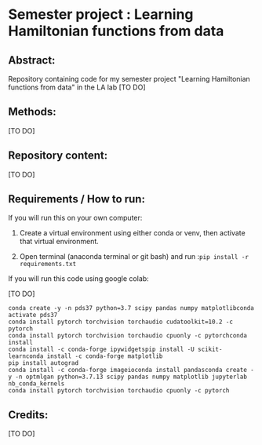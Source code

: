 # Semester project : Learning Hamiltonian functions from data

## Abstract:

Repository containing code for my semester project "Learning Hamiltonian functions from data" in the LA lab [TO DO]

## Methods:

[TO DO]

## Repository content:

[TO DO]

## Requirements / How to run:

If you will run this on your own computer:

1) Create a virtual environment using either conda or venv, then activate that virtual environment.

2. Open terminal (anaconda terminal or git bash) and run :`pip install -r requirements.txt `

If you will run this code using google colab:

[TO DO]

```
conda create -y -n pds37 python=3.7 scipy pandas numpy matplotlibconda activate pds37
conda install pytorch torchvision torchaudio cudatoolkit=10.2 -c pytorch
conda install pytorch torchvision torchaudio cpuonly -c pytorchconda install
conda install -c conda-forge ipywidgetspip install -U scikit-learnconda install -c conda-forge matplotlib
pip install autograd
conda install -c conda-forge imageioconda install pandasconda create -y -n optmlgan python=3.7.13 scipy pandas numpy matplotlib jupyterlab nb_conda_kernels
conda install pytorch torchvision torchaudio cpuonly -c pytorch
```


## Credits:

[TO DO]
